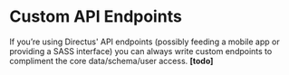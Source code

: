 # Custom API Endpoints
If you’re using Directus' API endpoints (possibly feeding a mobile app or providing a SASS interface) you can always write custom endpoints to compliment the core data/schema/user access.
**[todo]**

